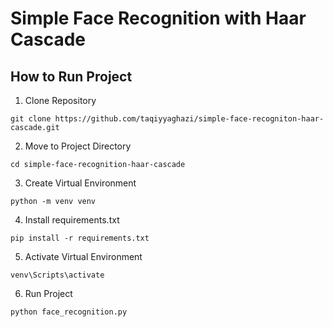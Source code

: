 # Simple Face Recognition with Haar Cascade

## How to Run Project

1. Clone Repository
```
git clone https://github.com/taqiyyaghazi/simple-face-recogniton-haar-cascade.git
```

2. Move to Project Directory
```
cd simple-face-recognition-haar-cascade
```

3. Create Virtual Environment
```
python -m venv venv
```

4. Install requirements.txt
```
pip install -r requirements.txt
```

5. Activate Virtual Environment
```
venv\Scripts\activate
```

6. Run Project
```
python face_recognition.py
```
